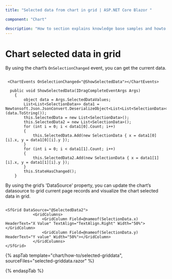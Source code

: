 ```yaml
---
title: "Selected data from chart in grid | ASP.NET Core Blazor "

component: "Chart"

description: "How to section explains knowledge base samples and howto access different types properties and events of the chart."
---
```


# Chart selected data in grid

By using the chart’s `OnSelectionChanged` event, you can get the current data.

```razor

 <ChartEvents OnSelectionChanged="@ShowSelectedData"></ChartEvents>

  public void ShowSelectedData(IDragCompleteEventArgs Args)
    {
        object data = Args.SelectedDataValues;
        List<List<SelectionData>> data1 = Newtonsoft.Json.JsonConvert.DeserializeObject<List<List<SelectionData>>>(data.ToString());
        this.SelectedData = new List<SelectionData>();
        this.SelectedData2 = new List<SelectionData>();
        for (int i = 0; i < data1[0].Count; i++)
        {
            this.SelectedData.Add(new SelectionData { x = data1[0][i].x, y = data1[0][i].y });
        }
        for (int i = 0; i < data1[1].Count; i++)
        {
            this.SelectedData2.Add(new SelectionData { x = data1[1][i].x, y = data1[1][i].y });
        }
        this.StateHasChanged();
    }
```

By using the grid’s 'DataSource' property, you can update the  chart’s datasource to grid current page records and visualize the chart selected data in grid.

```razor

<SfGrid DataSource="@SelectedData2">
            <GridColumns>
                <GridColumn Field=@nameof(SelectionData.x) HeaderText="X Value" TextAlign="TextAlign.Right" Width="50%"></GridColumn>
                <GridColumn Field=@nameof(SelectionData.y) HeaderText="Y value" Width="50%"></GridColumn>
            </GridColumns>
</SfGrid>

```

{% aspTab template="chart/how-to/selected-griddata", sourceFiles="selected-griddata.razor" %}

{% endaspTab %}